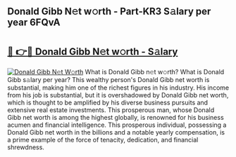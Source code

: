 ## Donald Gibb N𝚎t w𝚘rth - Part-KR3 S𝚊lary per year 6FQvA

# <h2><a href="http://gc00sx.nevu.top/?p=Donald+Gibb">🔗 👉🔴 Donald Gibb N𝚎t w𝚘rth - S𝚊lary</a></h2>

[![Donald Gibb N𝚎t W𝚘rth](https://i.imgur.com/Oavwk0R.jpeg)](http://gc00sx.nevu.top/?p=Donald+Gibb)
What is Donald Gibb n𝚎t w𝚘rth? What is Donald Gibb s𝚊lary per year?
This wealthy person's Donald Gibb net worth is substantial, making him one of the richest figures in his industry. His income from his job is substantial, but it is overshadowed by Donald Gibb net worth, which is thought to be amplified by his diverse business pursuits and extensive real estate investments. This prosperous man, whose Donald Gibb net worth is among the highest globally, is renowned for his business acumen and financial intelligence. This prosperous individual, possessing a Donald Gibb net worth in the billions and a notable yearly compensation, is a prime example of the force of tenacity, dedication, and financial shrewdness.
